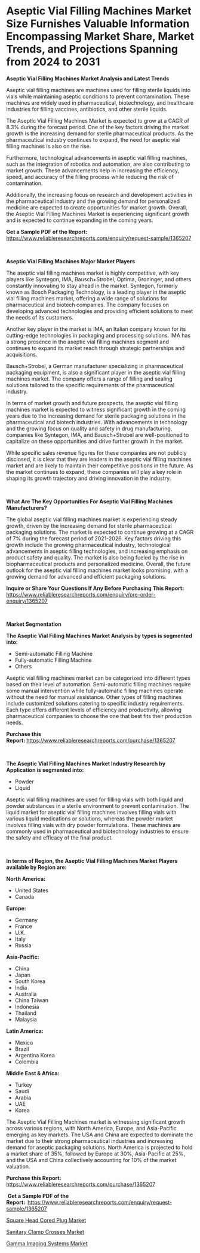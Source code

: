 <p><h1>Aseptic Vial Filling Machines Market Size Furnishes Valuable Information Encompassing Market Share, Market Trends, and Projections Spanning from 2024 to 2031</h1></p><p><strong>Aseptic Vial Filling Machines Market Analysis and Latest Trends</strong></p>
<p><p>Aseptic vial filling machines are machines used for filling sterile liquids into vials while maintaining aseptic conditions to prevent contamination. These machines are widely used in pharmaceutical, biotechnology, and healthcare industries for filling vaccines, antibiotics, and other sterile liquids.</p><p>The Aseptic Vial Filling Machines Market is expected to grow at a CAGR of 8.3% during the forecast period. One of the key factors driving the market growth is the increasing demand for sterile pharmaceutical products. As the pharmaceutical industry continues to expand, the need for aseptic vial filling machines is also on the rise.</p><p>Furthermore, technological advancements in aseptic vial filling machines, such as the integration of robotics and automation, are also contributing to market growth. These advancements help in increasing the efficiency, speed, and accuracy of the filling process while reducing the risk of contamination.</p><p>Additionally, the increasing focus on research and development activities in the pharmaceutical industry and the growing demand for personalized medicine are expected to create opportunities for market growth. Overall, the Aseptic Vial Filling Machines Market is experiencing significant growth and is expected to continue expanding in the coming years.</p></p>
<p><strong>Get a Sample PDF of the Report:&nbsp;</strong> <a href="https://www.reliableresearchreports.com/enquiry/request-sample/1365207">https://www.reliableresearchreports.com/enquiry/request-sample/1365207</a></p>
<p>&nbsp;</p>
<p><strong>Aseptic Vial Filling Machines Major Market Players</strong></p>
<p><p>The aseptic vial filling machines market is highly competitive, with key players like Syntegon, IMA, Bausch+Strobel, Optima, Groninger, and others constantly innovating to stay ahead in the market. Syntegon, formerly known as Bosch Packaging Technology, is a leading player in the aseptic vial filling machines market, offering a wide range of solutions for pharmaceutical and biotech companies. The company focuses on developing advanced technologies and providing efficient solutions to meet the needs of its customers.</p><p>Another key player in the market is IMA, an Italian company known for its cutting-edge technologies in packaging and processing solutions. IMA has a strong presence in the aseptic vial filling machines segment and continues to expand its market reach through strategic partnerships and acquisitions.</p><p>Bausch+Strobel, a German manufacturer specializing in pharmaceutical packaging equipment, is also a significant player in the aseptic vial filling machines market. The company offers a range of filling and sealing solutions tailored to the specific requirements of the pharmaceutical industry.</p><p>In terms of market growth and future prospects, the aseptic vial filling machines market is expected to witness significant growth in the coming years due to the increasing demand for sterile packaging solutions in the pharmaceutical and biotech industries. With advancements in technology and the growing focus on quality and safety in drug manufacturing, companies like Syntegon, IMA, and Bausch+Strobel are well-positioned to capitalize on these opportunities and drive further growth in the market.</p><p>While specific sales revenue figures for these companies are not publicly disclosed, it is clear that they are leaders in the aseptic vial filling machines market and are likely to maintain their competitive positions in the future. As the market continues to expand, these companies will play a key role in shaping its growth trajectory and driving innovation in the industry.</p></p>
<p>&nbsp;</p>
<p><strong>What Are The Key Opportunities For Aseptic Vial Filling Machines Manufacturers?</strong></p>
<p><p>The global aseptic vial filling machines market is experiencing steady growth, driven by the increasing demand for sterile pharmaceutical packaging solutions. The market is expected to continue growing at a CAGR of 7% during the forecast period of 2021-2026. Key factors driving this growth include the growing pharmaceutical industry, technological advancements in aseptic filling technologies, and increasing emphasis on product safety and quality. The market is also being fueled by the rise in biopharmaceutical products and personalized medicine. Overall, the future outlook for the aseptic vial filling machines market looks promising, with a growing demand for advanced and efficient packaging solutions.</p></p>
<p><strong>Inquire or Share Your Questions If Any Before Purchasing This Report:</strong> <a href="https://www.reliableresearchreports.com/enquiry/pre-order-enquiry/1365207">https://www.reliableresearchreports.com/enquiry/pre-order-enquiry/1365207</a></p>
<p>&nbsp;</p>
<p><strong>Market Segmentation</strong></p>
<p><strong>The Aseptic Vial Filling Machines Market Analysis by types is segmented into:</strong></p>
<p><ul><li>Semi-automatic Filling Machine</li><li>Fully-automatic Filling Machine</li><li>Others</li></ul></p>
<p><p>Aseptic vial filling machines market can be categorized into different types based on their level of automation. Semi-automatic filling machines require some manual intervention while fully-automatic filling machines operate without the need for manual assistance. Other types of filling machines include customized solutions catering to specific industry requirements. Each type offers different levels of efficiency and productivity, allowing pharmaceutical companies to choose the one that best fits their production needs.</p></p>
<p><strong>Purchase this Report:&nbsp;</strong><a href="https://www.reliableresearchreports.com/purchase/1365207">https://www.reliableresearchreports.com/purchase/1365207</a></p>
<p>&nbsp;</p>
<p><strong>The Aseptic Vial Filling Machines Market Industry Research by Application is segmented into:</strong></p>
<p><ul><li>Powder</li><li>Liquid</li></ul></p>
<p><p>Aseptic vial filling machines are used for filling vials with both liquid and powder substances in a sterile environment to prevent contamination. The liquid market for aseptic vial filling machines involves filling vials with various liquid medications or solutions, whereas the powder market involves filling vials with dry powder formulations. These machines are commonly used in pharmaceutical and biotechnology industries to ensure the safety and efficacy of the final product.</p></p>
<p>&nbsp;</p>
<p><strong>In terms of Region, the Aseptic Vial Filling Machines Market Players available by Region are:</strong></p>
<p>
    <p> <strong> North America: </strong>
        <ul>
            <li>United States</li>
            <li>Canada</li>
        </ul>
        </p> 
    <p> <strong> Europe: </strong>
        <ul>
            <li>Germany</li>
            <li>France</li>
            <li>U.K.</li>
            <li>Italy</li>
            <li>Russia</li>
        </ul>
        </p> 
    <p> <strong> Asia-Pacific: </strong>
        <ul>
            <li>China</li>
            <li>Japan</li>
            <li>South Korea</li>
            <li>India</li>
            <li>Australia</li>
            <li>China Taiwan</li>
            <li>Indonesia</li>
            <li>Thailand</li>
            <li>Malaysia</li>
        </ul>
        </p> 
    <p> <strong> Latin America: </strong>
        <ul>
            <li>Mexico</li>
            <li>Brazil</li>
            <li>Argentina Korea</li>
            <li>Colombia</li>
        </ul>
        </p> 
    <p> <strong> Middle East & Africa: </strong>
        <ul>
            <li>Turkey</li>
            <li>Saudi</li>
            <li>Arabia</li>
            <li>UAE</li>
            <li>Korea</li>
        </ul>
    </p>
    </p>
<p><p>The Aseptic Vial Filling Machines market is witnessing significant growth across various regions, with North America, Europe, and Asia-Pacific emerging as key markets. The USA and China are expected to dominate the market due to their strong pharmaceutical industries and increasing demand for aseptic packaging solutions. North America is projected to hold a market share of 35%, followed by Europe at 30%, Asia-Pacific at 25%, and the USA and China collectively accounting for 10% of the market valuation.</p></p>
<p><strong>Purchase this Report: </strong><a href="https://www.reliableresearchreports.com/purchase/1365207">https://www.reliableresearchreports.com/purchase/1365207</a></p>
<p>&nbsp;<strong>Get a Sample PDF of the Report:&nbsp;&nbsp;</strong><a href="https://www.reliableresearchreports.com/enquiry/request-sample/1365207">https://www.reliableresearchreports.com/enquiry/request-sample/1365207</a></p>
<p><strong></strong></p>
<p><p><a href="https://medium.com/@simonepurdy/square-head-cored-plug-market-comprehensive-assessment-by-type-application-and-geography-6b6abb3acfbd">Square Head Cored Plug Market</a></p><p><a href="https://medium.com/@simonepurdy/sanitary-clamp-crosses-market-trends-and-market-analysis-forecasted-for-period-2024-2031-bdbef7047d31">Sanitary Clamp Crosses Market</a></p><p><a href="https://medium.com/@simonepurdy/gamma-imaging-systems-market-size-and-market-trends-complete-industry-overview-2024-to-2031-19291f6b3f70">Gamma Imaging Systems Market</a></p></p>
